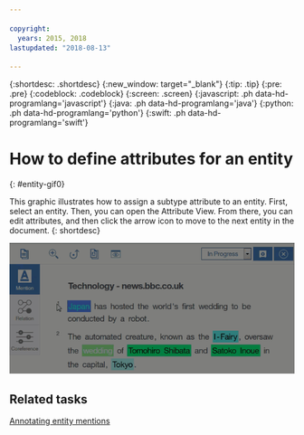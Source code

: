 ```yaml
---

copyright:
  years: 2015, 2018
lastupdated: "2018-08-13"

---
```


{:shortdesc: .shortdesc}
{:new_window: target="_blank"}
{:tip: .tip}
{:pre: .pre}
{:codeblock: .codeblock}
{:screen: .screen}
{:javascript: .ph data-hd-programlang='javascript'}
{:java: .ph data-hd-programlang='java'}
{:python: .ph data-hd-programlang='python'}
{:swift: .ph data-hd-programlang='swift'}

# How to define attributes for an entity
{: #entity-gif0}

This graphic illustrates how to assign a subtype attribute to an entity. First, select an entity. Then, you can open the Attribute View. From there, you can edit attributes, and then click the arrow icon to move to the next entity in the document.
{: shortdesc}

![Shows a user selecting the word Japan, which has been annotated as a GPE, and then opening the Attribute View to add the subtype attribute COUNTRY to it.](images/mention-attributes1.gif)

## Related tasks

[Annotating entity mentions](/docs/services/knowledge-studio/user-guide.html#wks_haentity)
